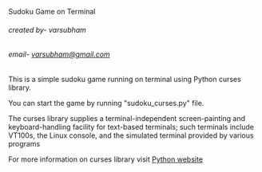 Sudoku Game on Terminal
###### created by- varsubham
###### email- varsubham@gmail.com


This is a simple sudoku game running on terminal using Python curses library.


You can start the game by running "sudoku_curses.py" file.



The curses library supplies a terminal-independent screen-painting and keyboard-handling facility for text-based terminals; such terminals include VT100s, the Linux console, and the simulated terminal provided by various programs

For more information on curses library visit [Python website](https://docs.python.org/3/howto/curses.html)

